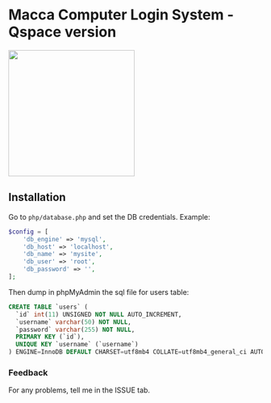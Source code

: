 # Macca Computer Login System - Qspace version

<img src="https://maccacomputer.altervista.org/images/MCLOGO.svg" height="250px">

## Installation

Go to `php/database.php` and set the DB credentials.
Example:
```php
$config = [
    'db_engine' => 'mysql',
    'db_host' => 'localhost',
    'db_name' => 'mysite',
    'db_user' => 'root',
    'db_password' => '',
];
```

Then dump in phpMyAdmin the sql file for users table:
```sql
CREATE TABLE `users` (
  `id` int(11) UNSIGNED NOT NULL AUTO_INCREMENT,
  `username` varchar(50) NOT NULL,
  `password` varchar(255) NOT NULL,
  PRIMARY KEY (`id`),
  UNIQUE KEY `username` (`username`)
) ENGINE=InnoDB DEFAULT CHARSET=utf8mb4 COLLATE=utf8mb4_general_ci AUTO_INCREMENT=1;
```

### Feedback
For any problems, tell me in the ISSUE tab.